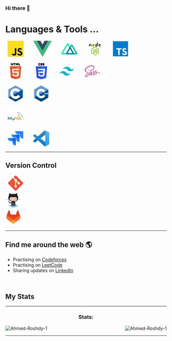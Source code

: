 ### Hi there 👋

<!--
**Ahmed-Roshdy-1/Ahmed-Roshdy-1** is a ✨ _special_ ✨ repository because its `README.md` (this file) appears on your GitHub profile.

Here are some ideas to get you started:

- 🔭 I’m currently working on ...
- 🌱 I’m currently learning ...
- 👯 I’m looking to collaborate on ...
- 🤔 I’m looking for help with ...
- 💬 Ask me about ...
- 📫 How to reach me: ...
- 😄 Pronouns: ...
- ⚡ Fun fact: ...
-->

# Languages & Tools ...

<p align="left">
   <code> <img height="50" src="Tech Icons/js.png"> </code>&nbsp; &nbsp;
   <code> <img height="50" src="Tech Icons/vue.png"> </code>&nbsp; &nbsp; 
   <code> <img height="50" src="Tech Icons/Nuxt.js.png"> </code>&nbsp; &nbsp; 
   <code> <img height="50" src="Tech Icons/node.png"> </code>&nbsp; &nbsp; 
   <code> <img height="50" src="Tech Icons/TS.png"> </code>&nbsp; &nbsp;
   
   <br/>
     <br/>  
   <code> <img height="50" src="Tech Icons/HTML.png"> </code>&nbsp; &nbsp;
   <code> <img height="50" src="Tech Icons/CSS.png"> </code>&nbsp; &nbsp;
   <code> <img height="50" src="Tech Icons/Tailwind CSS.png"> </code>&nbsp; &nbsp;
   <code> <img height="50" src="Tech Icons/sass-original.svg"> </code>&nbsp; &nbsp;
   
   <br/> 
    <br/>
   <code> <img height="50" src="Tech Icons/c.png"> </code>&nbsp; &nbsp;
   <code> <img height="50" src="Tech Icons/C++.png"> </code>&nbsp; &nbsp;

<br/>
  <br/>
<code> <img height="50" src="Tech Icons/MySql.png"> </code>&nbsp; &nbsp;

<br/>
 <br/>
<code> <img height="50" src="Tech Icons/Jira.png"> </code>&nbsp; &nbsp;
<code> <img height="50" src="Tech Icons/Visual Studio Code.png"> </code>&nbsp; &nbsp;

</p>

  <hr>
  
## Version Control
 <code> <img height="50" src="Tech Icons/Git.png"> </code>&nbsp; &nbsp;
 <code> <img height="50" src="Tech Icons/GitHub.png"> </code>&nbsp; &nbsp;
 <code> <img height="50" src="Tech Icons/GitLab.png"> </code>&nbsp; &nbsp;

 <hr>

## Find me around the web 🌎

- Practising on <a href="https://codeforces.com/profile/Ahmed-Roshdy" >Codeforces</a>
- Practising on <a href="https://leetcode.com/Ahmed-Roshdy-1/" >LeetCode</a>
- Sharing updates on <a href="https://www.linkedin.com/in/ahmed-roshdy-5bb561194/">LinkedIn</a>

<br/>

## My Stats

<!-- GITHUB STATS -->
<hr>
<div style="display: block;">
<p>
  <h3 align="center">Stats:</h3>
<p>
    <a align="left">
      <p><img align="left" 
  src="https://github-readme-stats.vercel.app/api/top-langs?username=Ahmed-Roshdy-1&show_icons=true&theme=dark&locale=en&hide=jupyter%20notebook,lex,&langs_count=8" alt="Ahmed-Roshdy-1" /></p></a>
  <a align="center">
   <p align="right"><img src="https://github-readme-streak-stats.herokuapp.com/?user=Ahmed-Roshdy-1&show_icons=true&theme=dark&locale=en" alt="Ahmed-Roshdy-1" /></p></a>
    
<!--     <p><img align="right" src="https://github-readme-stats.vercel.app/api?username=Ahmed-Roshdy-1&show_icons=true&theme=dark&locale=en" alt="Ahmed-Roshdy-1" /></p> -->

  </p>
</p>
</div>
<hr>
<br>
<br>
<br>
<br>
<br>
<br>
<br>
<br>
<br>
<br>
<br>
